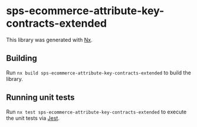 # sps-ecommerce-attribute-key-contracts-extended

This library was generated with [Nx](https://nx.dev).

## Building

Run `nx build sps-ecommerce-attribute-key-contracts-extended` to build the library.

## Running unit tests

Run `nx test sps-ecommerce-attribute-key-contracts-extended` to execute the unit tests via [Jest](https://jestjs.io).
